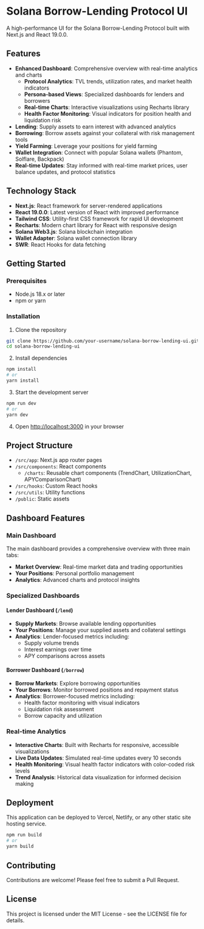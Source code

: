 # Solana Borrow-Lending Protocol UI

A high-performance UI for the Solana Borrow-Lending Protocol built with Next.js and React 19.0.0.

## Features

- **Enhanced Dashboard**: Comprehensive overview with real-time analytics and charts
  - **Protocol Analytics**: TVL trends, utilization rates, and market health indicators
  - **Persona-based Views**: Specialized dashboards for lenders and borrowers
  - **Real-time Charts**: Interactive visualizations using Recharts library
  - **Health Factor Monitoring**: Visual indicators for position health and liquidation risk
- **Lending**: Supply assets to earn interest with advanced analytics
- **Borrowing**: Borrow assets against your collateral with risk management tools
- **Yield Farming**: Leverage your positions for yield farming
- **Wallet Integration**: Connect with popular Solana wallets (Phantom, Solflare, Backpack)
- **Real-time Updates**: Stay informed with real-time market prices, user balance updates, and protocol statistics

## Technology Stack

- **Next.js**: React framework for server-rendered applications
- **React 19.0.0**: Latest version of React with improved performance
- **Tailwind CSS**: Utility-first CSS framework for rapid UI development
- **Recharts**: Modern chart library for React with responsive design
- **Solana Web3.js**: Solana blockchain integration
- **Wallet Adapter**: Solana wallet connection library
- **SWR**: React Hooks for data fetching

## Getting Started

### Prerequisites

- Node.js 18.x or later
- npm or yarn

### Installation

1. Clone the repository
```bash
git clone https://github.com/your-username/solana-borrow-lending-ui.git
cd solana-borrow-lending-ui
```

2. Install dependencies
```bash
npm install
# or
yarn install
```

3. Start the development server
```bash
npm run dev
# or
yarn dev
```

4. Open [http://localhost:3000](http://localhost:3000) in your browser

## Project Structure

- `/src/app`: Next.js app router pages
- `/src/components`: React components
  - `/charts`: Reusable chart components (TrendChart, UtilizationChart, APYComparisonChart)
- `/src/hooks`: Custom React hooks
- `/src/utils`: Utility functions
- `/public`: Static assets

## Dashboard Features

### Main Dashboard
The main dashboard provides a comprehensive overview with three main tabs:
- **Market Overview**: Real-time market data and trading opportunities
- **Your Positions**: Personal portfolio management
- **Analytics**: Advanced charts and protocol insights

### Specialized Dashboards

#### Lender Dashboard (`/lend`)
- **Supply Markets**: Browse available lending opportunities
- **Your Positions**: Manage your supplied assets and collateral settings
- **Analytics**: Lender-focused metrics including:
  - Supply volume trends
  - Interest earnings over time
  - APY comparisons across assets

#### Borrower Dashboard (`/borrow`)
- **Borrow Markets**: Explore borrowing opportunities
- **Your Borrows**: Monitor borrowed positions and repayment status
- **Analytics**: Borrower-focused metrics including:
  - Health factor monitoring with visual indicators
  - Liquidation risk assessment
  - Borrow capacity and utilization

### Real-time Analytics
- **Interactive Charts**: Built with Recharts for responsive, accessible visualizations
- **Live Data Updates**: Simulated real-time updates every 10 seconds
- **Health Monitoring**: Visual health factor indicators with color-coded risk levels
- **Trend Analysis**: Historical data visualization for informed decision making

## Deployment

This application can be deployed to Vercel, Netlify, or any other static site hosting service.

```bash
npm run build
# or
yarn build
```

## Contributing

Contributions are welcome! Please feel free to submit a Pull Request.

## License

This project is licensed under the MIT License - see the LICENSE file for details.